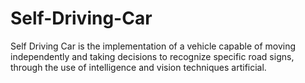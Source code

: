 # Self-Driving-Car
Self Driving Car is the implementation of a vehicle capable of moving independently and taking decisions to recognize specific road signs, through the use of intelligence and vision techniques artificial.

